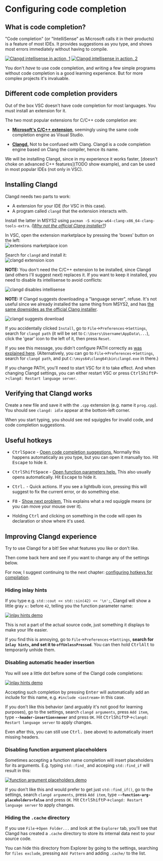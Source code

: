 # Configuring code completion

## What is code completion?

"Code completion" (or "IntelliSense" as Microsoft calls it in their products) is a feature of most IDEs. It provides suggestions as you type, and shows most errors immediately without having to compile.

[![Clangd intellisense in action, 1](/images/clangd_in_action_1.png)](/images/clangd_in_action_1.png) [![Clangd intellisense in action, 2](/images/clangd_in_action_2.png)](/images/clangd_in_action_2.png)

You don't *have* to use code completion, and writing a few simple programs without code completion is a good learning experience. But for more complex projects it's invaluable.

## Different code completion providers

Out of the box VSC doesn't have code completion for most languages. You must install an extension for it.

The two most popular extensions for C/C++ code completion are:

* [**Microsoft's C/C++ extension**](https://marketplace.visualstudio.com/items?itemName=ms-vscode.cpptools), seemingly using the same code completion engine as Visual Studio.

* [**Clangd.**](https://clangd.llvm.org/) Not to be confused with Clang. Clangd is a code completion engine based on Clang the compiler, hence its name.

We will be installing Clangd, since in my experience it works faster, [doesn't choke on advanced C++ features](TODO show example), and can be used in most popular IDEs (not only in VSC).

## Installing Clangd

Clangd needs two parts to work:

* A extension for your IDE (for VSC in this case).
* A program called `clangd` that the extension interacts with.

Install the latter in MSYS2 using `pacman -S mingw-w64-clang-x86_64-clang-tools-extra`. *([Why not the official Clang installer?](/why_not_official_clang_installer.md))*

In VSC, open the extension marketplace by pressing the 'boxes' button on the left:<br/>
![extensions marketplace icon](/images/vsc_extensions_icon.png)

Search for `clangd` and install it:<br/>
![clangd extension icon](/images/clangd_extension_icon.png)

**NOTE:** You don't need the C/C++ extension to be installed, since Clangd (and others I'll suggest next) replaces it. If you want to keep it installed, you need to disable its intellisense to avoid conflicts:

![clangd disables intellisense](/images/clangd_disables_intellisense.png)

**NOTE:** If Clangd suggests downloading a "language server", refuse. It's not useful since we already installed the same thing from MSYS2, and has [the same downsides as the official Clang installer](/why_not_official_clang_installer.md).

![clangd suggests download](/images/clangd_suggests_download.png)

If you accidentally clicked `Install`, go to `File`->`Preferences`->`Settings`, search for `clangd path` (it will be set to `C:\Users\Username\AppData\...`), click the 'gear' icon to the left of it, then press `Reset`.

If you see this message, you didn't configure PATH correctly as [was explained here](/working_in_vscode_terminal.md). (Alternatively, you can go to `File`->`Preferences`->`Settings`, search for `clangd path`, and put `C:\msys64\clang64\bin\clangd.exe` in there.)

If you change PATH, you'll need to start VSC for it to take effect. And when changing Clangd settings, you can either restart VSC or press <kbd>Ctrl</kbd><kbd>Shift</kbd><kbd>P</kbd>->`clangd: Restart language server`.

## Verifying that Clangd works

Create a new file and save it with the `.cpp` extension (e.g. name it `prog.cpp`). You should see `clangd: idle` appear at the bottom-left corner.

When you start typing, you should see red squiggles for invalid code, and code completion suggestions.

## Useful hotkeys

* <kbd>Ctrl</kbd><kbd>Space</kbd> - [Open code completion suggestions.](/images/clangd_in_action_1.png) Normally this happens automatically as you type, but you can open it manually too. Hit <kbd>Escape</kbd> to hide it.

* <kbd>Ctrl</kbd><kbd>Shift</kbd><kbd>Space</kbd> - [Open function parameters help.](/images/clangd_in_action_3.png) This also usually opens automatically. Hit <kbd>Escape</kbd> to hide it.

* <kbd>Ctrl</kbd><kbd>.</kbd> - Quick actions. If you see a lightbulb icon, pressing this will suggest to fix the current error, or do something else.

* <kbd>F8</kbd> - [Show next problem.](/images/clangd_in_action_2.png) This explains what a red squiggle means (or you can move your mouse over it).

* Holding <kbd>Ctrl</kbd> and clicking on something in the code will open its declaration or show where it's used.

## Improving Clangd experience

Try to use Clangd for a bit! See what features you like or don't like.

Then come back here and see if you want to change any of the settings below.

For now, I suggest continuing to the next chapter: [configuring hotkeys for compilation](/configuring_vsc_tasks.md).

### Hiding inlay hints

If you type e.g. `std::cout << std::sin(42) << '\n';`, Clangd will show a little gray `x:` before `42`, telling you the function parameter name:

[![inlay hints demo](/images/clangd_inlay_hints.png)](/images/clangd_inlay_hints.png)

This is not a part of the actual source code, just something it displays to make your life easier.

If you find this is annoying, go to `File`->`Preferences`->`Settings`, **search for `inlay hints`, and set it to `offUnlessPressed`**. You can then hold <kbd>Ctrl</kbd><kbd>Alt</kbd> to temporarily unhide them.

### Disabling automatic header insertion

You will see a little dot before some of the Clangd code completions:

[![inlay hints demo](/images/clangd_header_suggestions.png)](/images/clangd_header_suggestions.png)

Accepting such completion by pressing <kbd>Enter</kbd> will automatically add an include for this name, e.g. `#include <iostream>` in this case.

If you don't like this behavior (and arguably it's not good for learning purposes), go to the settings, search `clangd arguments`, press `Add item`, type **`--header-insertion=never`** and press `OK`. Hit <kbd>Ctrl</kbd><kbd>Shift</kbd><kbd>P</kbd>->`clangd: Restart language server` to apply changes.

Even after this, you can still use <kbd>Ctrl</kbd><kbd>.</kbd> (see above) to automatically insert missing headers.

### Disabling function argument placeholders

Sometimes accepting a function name completion will insert placeholders for its arguments. E.g. typing `std::find_` and acceping `std::find_if` will result in this:

[![function argument placeholders demo](/images/clangd_arg_placeholders.png)](/images/clangd_arg_placeholders.png)

If you don't like this and would prefer to get just `std::find_if()`, go to the settings, search `clangd arguments`, press `Add item`, type **`--function-arg-placeholders=false`** and press `OK`. Hit <kbd>Ctrl</kbd><kbd>Shift</kbd><kbd>P</kbd>->`clangd: Restart language server` to apply changes.

### Hiding the `.cache` directory

If you use `File`->`Open Folder...` and look at the `Explorer` tab, you'll see that Clangd has created a `.cache` directory to store its internal data next to your source code.

You can hide this directory from Explorer by going to the settings, searching for `files exclude`, pressing `Add Pattern` and adding `.cache/` to the list.
